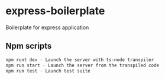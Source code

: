 # express-boilerplate

Boilerplate for express application

## Npm scripts

```sh
npm runt dev - Launch the server with ts-node transpiler
npm run start - Launch the server from the transpiled code
npm run test - Launch test suite
```
